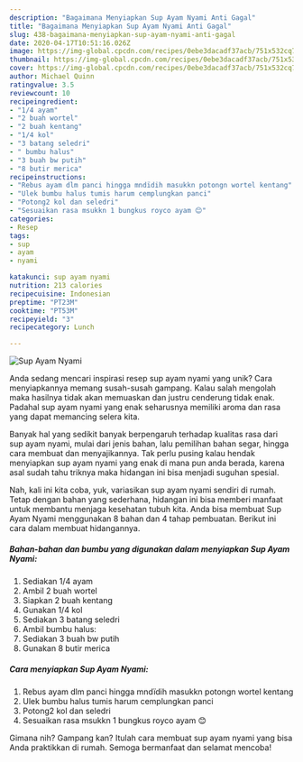 ```yaml
---
description: "Bagaimana Menyiapkan Sup Ayam Nyami Anti Gagal"
title: "Bagaimana Menyiapkan Sup Ayam Nyami Anti Gagal"
slug: 438-bagaimana-menyiapkan-sup-ayam-nyami-anti-gagal
date: 2020-04-17T10:51:16.026Z
image: https://img-global.cpcdn.com/recipes/0ebe3dacadf37acb/751x532cq70/sup-ayam-nyami-foto-resep-utama.jpg
thumbnail: https://img-global.cpcdn.com/recipes/0ebe3dacadf37acb/751x532cq70/sup-ayam-nyami-foto-resep-utama.jpg
cover: https://img-global.cpcdn.com/recipes/0ebe3dacadf37acb/751x532cq70/sup-ayam-nyami-foto-resep-utama.jpg
author: Michael Quinn
ratingvalue: 3.5
reviewcount: 10
recipeingredient:
- "1/4 ayam"
- "2 buah wortel"
- "2 buah kentang"
- "1/4 kol"
- "3 batang seledri"
- " bumbu halus"
- "3 buah bw putih"
- "8 butir merica"
recipeinstructions:
- "Rebus ayam dlm panci hingga mndïdih masukkn potongn wortel kentang"
- "Ulek bumbu halus tumis harum cemplungkan panci"
- "Potong2 kol dan seledri"
- "Sesuaikan rasa msukkn 1 bungkus royco ayam 😊"
categories:
- Resep
tags:
- sup
- ayam
- nyami

katakunci: sup ayam nyami 
nutrition: 213 calories
recipecuisine: Indonesian
preptime: "PT23M"
cooktime: "PT53M"
recipeyield: "3"
recipecategory: Lunch

---
```



![Sup Ayam Nyami](https://img-global.cpcdn.com/recipes/0ebe3dacadf37acb/751x532cq70/sup-ayam-nyami-foto-resep-utama.jpg)

Anda sedang mencari inspirasi resep sup ayam nyami yang unik? Cara menyiapkannya memang susah-susah gampang. Kalau salah mengolah maka hasilnya tidak akan memuaskan dan justru cenderung tidak enak. Padahal sup ayam nyami yang enak seharusnya memiliki aroma dan rasa yang dapat memancing selera kita.

Banyak hal yang sedikit banyak berpengaruh terhadap kualitas rasa dari sup ayam nyami, mulai dari jenis bahan, lalu pemilihan bahan segar, hingga cara membuat dan menyajikannya. Tak perlu pusing kalau hendak menyiapkan sup ayam nyami yang enak di mana pun anda berada, karena asal sudah tahu triknya maka hidangan ini bisa menjadi suguhan spesial.




Nah, kali ini kita coba, yuk, variasikan sup ayam nyami sendiri di rumah. Tetap dengan bahan yang sederhana, hidangan ini bisa memberi manfaat untuk membantu menjaga kesehatan tubuh kita. Anda bisa membuat Sup Ayam Nyami menggunakan 8 bahan dan 4 tahap pembuatan. Berikut ini cara dalam membuat hidangannya.

<!--inarticleads1-->

##### Bahan-bahan dan bumbu yang digunakan dalam menyiapkan Sup Ayam Nyami:

1. Sediakan 1/4 ayam
1. Ambil 2 buah wortel
1. Siapkan 2 buah kentang
1. Gunakan 1/4 kol
1. Sediakan 3 batang seledri
1. Ambil  bumbu halus:
1. Sediakan 3 buah bw putih
1. Gunakan 8 butir merica




<!--inarticleads2-->

##### Cara menyiapkan Sup Ayam Nyami:

1. Rebus ayam dlm panci hingga mndïdih masukkn potongn wortel kentang
1. Ulek bumbu halus tumis harum cemplungkan panci
1. Potong2 kol dan seledri
1. Sesuaikan rasa msukkn 1 bungkus royco ayam 😊




Gimana nih? Gampang kan? Itulah cara membuat sup ayam nyami yang bisa Anda praktikkan di rumah. Semoga bermanfaat dan selamat mencoba!
